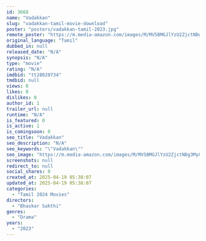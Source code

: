 ```yaml
---
id: 3668
name: "Vadakkan"
slug: "vadakkan-tamil-movie-download"
poster: "posters/vadakkan-tamil-2023.jpg"
remote_poster: "https://m.media-amazon.com/images/M/MV5BMGJlYzU2ZjctNDg3My00MzZkLTg3MGMtOGU1ODdlODA0NWE5XkEyXkFqcGdeQXVyMjczNTM5NzY@._V1_SX300.jpg"
original_language: "Tamil"
dubbed_in: null
released_date: "N/A"
synopsis: "N/A"
type: "movie"
rating: "N/A"
imdbid: "tt28020734"
tmdbid: null
views: 0
likes: 0
dislikes: 0
author_id: 1
trailer_url: null
runtime: "N/A"
is_featured: 0
is_active: 1
is_comingsoon: 0
seo_title: "Vadakkan"
seo_description: "N/A"
seo_keywords: "\"Vadakkan\""
seo_image: "https://m.media-amazon.com/images/M/MV5BMGJlYzU2ZjctNDg3My00MzZkLTg3MGMtOGU1ODdlODA0NWE5XkEyXkFqcGdeQXVyMjczNTM5NzY@._V1_SX300.jpg"
screenshots: null
redirect_to: null
social_shares: 0
created_at: 2025-04-19 05:38:07
updated_at: 2025-04-19 05:38:07
categories:
  - "Tamil 2024 Movies"
directors:
  - "Bhaskar Sakthi"
genres:
  - "Drama"
years:
  - "2023"
---
```

